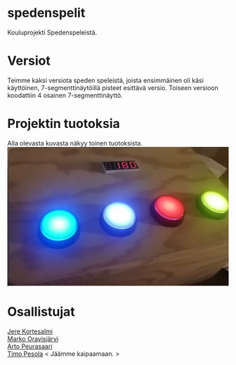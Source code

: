 # spedenspelit
Kouluprojekti Spedenspeleistä.

# Versiot
Teimme kaksi versiota speden speleistä, joista ensimmäinen oli käsi käyttöinen, 7-segmenttinäytöillä pisteet esittävä versio.
Toiseen versioon koodattiin 4 osainen 7-segmenttinäyttö.

# Projektin tuotoksia

Alla olevasta kuvasta näkyy toinen tuotoksista.
<img src="pics/IMG_20231212_223658.jpg">

# Osallistujat

[Jere Kortesalmi](https://github.com/JereKortesalmi)<br>
[Marko Oravisjärvi](https://github.com/Moravis)<br>
[Arto Peurasaari](https://github.com/artopeur)<br>
[Timo Pesola](https://github.com/timopesola) \< Jäämme kaipaamaan. >
